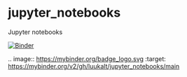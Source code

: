 # jupyter_notebooks
Jupyter notebooks 

[![Binder](https://mybinder.org/badge_logo.svg)](https://mybinder.org/v2/gh/luukalt/jupyter_notebooks/main)

.. image:: https://mybinder.org/badge_logo.svg
 :target: https://mybinder.org/v2/gh/luukalt/jupyter_notebooks/main
